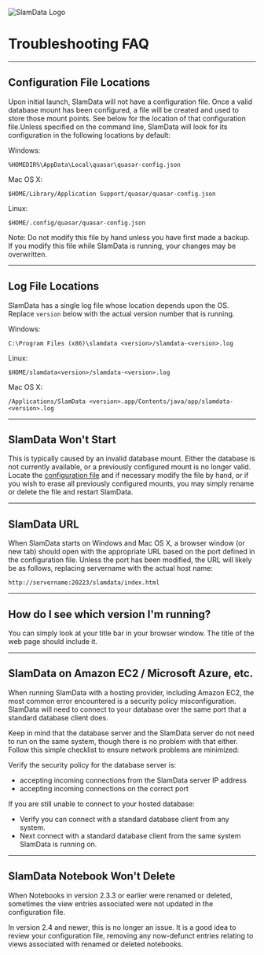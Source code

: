 
![SlamData Logo](/images/white-logo.png)

# Troubleshooting FAQ

---

<a name="configuration-file-locations"></a>

## Configuration File Locations

Upon initial launch, SlamData will not have a configuration file.  Once a valid database mount has been configured, a file will be created and used to store those mount points.  See below for the location of that
configuration file.Unless specified on the command line, SlamData will look for its configuration in the following locations by default:

Windows:

    %HOMEDIR%\AppData\Local\quasar\quasar-config.json

Mac OS X:

    $HOME/Library/Application Support/quasar/quasar-config.json

Linux:

    $HOME/.config/quasar/quasar-config.json

Note: Do not modify this file by hand unless you have first made a backup.  If you modify this file while SlamData is running, your changes may be overwritten.

---

<a name="log-file-locations"></a>

## Log File Locations

SlamData has a single log file whose location depends upon the OS.  Replace `version` below with the actual version number that is running.

Windows:

    C:\Program Files (x86)\slamdata <version>/slamdata-<version>.log

Linux:

    $HOME/slamdata<version>/slamdata-<version>.log

Mac OS X:

    /Applications/SlamData <version>.app/Contents/java/app/slamdata-<version>.log

---


<a name="slamdata-wont-start"></a>

## SlamData Won't Start

This is typically caused by an invalid database mount.  Either the database is not currently available, or a previously configured mount is no longer valid.  Locate the [configuration file](#installing-config-file-locations) and if necessary modify the file by hand, or if you wish to erase all previously configured mounts, you may simply rename or delete the file and restart SlamData.


---

<a name="slamdata-url"></a>

## SlamData URL

When SlamData starts on Windows and Mac OS X, a browser window (or new tab) should open with the appropriate URL based on the port defined in the configuration file. Unless the port has been modified, the URL will likely be as follows, replacing servername with the actual host name:

```
http://servername:20223/slamdata/index.html
```

---

<a name="slamdata-version"></a>

## How do I see which version I'm running?

You can simply look at your title bar in your browser window.  The title of the web page should include it.

---

<a name="slamdata-on-aws"></a>

## SlamData on Amazon EC2 / Microsoft Azure, etc.

When running SlamData with a hosting provider, including Amazon EC2, the most common error encountered is a security policy misconfiguration.  SlamData will need to connect to your database over the same port that a standard database client does.

Keep in mind that the database server and the SlamData server do not need to run on the same system, though there is no problem with that either.  Follow this simple checklist to ensure network problems are minimized:

Verify the security policy for the database server is:

 * accepting incoming connections from the SlamData server IP address
 * accepting incoming connections on the correct port

If you are still unable to connect to your hosted database:

 * Verify you can connect with a standard database client from any system.
 * Next connect with a standard database client from the same system SlamData is running on.


---

<a name="slamdata-notebook-wont-delete"></a>

## SlamData Notebook Won't Delete

When Notebooks in version 2.3.3 or earlier were renamed or deleted, sometimes the view entries associated were not updated in the configuration file.

In version 2.4 and newer, this is no longer an issue.  It is a good idea to review your configuration file, removing any now-defunct entries relating to views associated with renamed or deleted notebooks.
